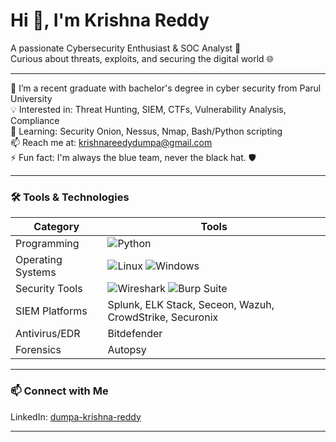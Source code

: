 # Hi 👋, I'm Krishna Reddy

A passionate Cybersecurity Enthusiast & SOC Analyst 🚨  
Curious about threats, exploits, and securing the digital world 🌐  

---

🏫 I’m a recent graduate with bachelor's degree in cyber security from Parul University  
💡 Interested in: Threat Hunting, SIEM, CTFs, Vulnerability Analysis, Compliance  
🔭 Learning: Security Onion, Nessus, Nmap, Bash/Python scripting  
📫 Reach me at: krishnareedydumpa@gmail.com  
⚡ Fun fact: I'm always the blue team, never the black hat. 🛡️

---

### 🛠️ Tools & Technologies

| Category         | Tools |
|------------------|-------|
| Programming      | ![Python](https://img.shields.io/badge/-Python-3776AB?style=flat&logo=python&logoColor=white) |
| Operating Systems| ![Linux](https://img.shields.io/badge/-Linux-FCC624?style=flat&logo=linux&logoColor=black) ![Windows](https://img.shields.io/badge/-Windows-0078D6?style=flat&logo=windows&logoColor=white) |
| Security Tools   | ![Wireshark](https://img.shields.io/badge/-Wireshark-1679A7?style=flat&logo=wireshark&logoColor=white) ![Burp Suite](https://img.shields.io/badge/-Burp%20Suite-orange?style=flat&logoColor=white) |
| SIEM Platforms   | Splunk, ELK Stack, Seceon, Wazuh, CrowdStrike, Securonix |
| Antivirus/EDR    | Bitdefender |
| Forensics | Autopsy |
---

### 📫 Connect with Me

LinkedIn: [dumpa-krishna-reddy](https://www.linkedin.com/in/dumpa-krishna-reddy-6787072a3/)

---
